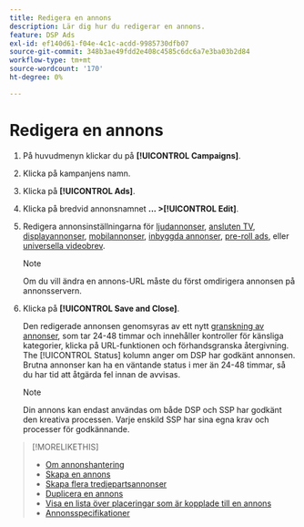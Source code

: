 ```yaml
---
title: Redigera en annons
description: Lär dig hur du redigerar en annons.
feature: DSP Ads
exl-id: ef140d61-f04e-4c1c-acdd-9985730dfb07
source-git-commit: 348b3ae49fdd2e408c4585c6dc6a7e3ba03b2d84
workflow-type: tm+mt
source-wordcount: '170'
ht-degree: 0%

---
```


# Redigera en annons

1. På huvudmenyn klickar du på **[!UICONTROL Campaigns]**.
1. Klicka på kampanjens namn.
1. Klicka på **[!UICONTROL Ads]**.
1. Klicka på bredvid annonsnamnet  **... >[!UICONTROL Edit]**.
1. Redigera annonsinställningarna för [ljudannonser](ad-settings-audio.md), [ansluten TV](ad-settings-connected-tv.md), [displayannonser](ad-settings-display.md), [mobilannonser](ad-settings-mobile.md), [inbyggda annonser](ad-settings-native.md), [pre-roll ads](ad-settings-pre-roll.md), eller [universella videobrev](ad-settings-universal-video.md).

   >[!NOTE]
   >
   >Om du vill ändra en annons-URL måste du först omdirigera annonsen på annonsservern.

1. Klicka på **[!UICONTROL Save and Close]**.

   Den redigerade annonsen genomsyras av ett nytt [granskning av annonser](ad-about.md), som tar 24-48 timmar och innehåller kontroller för känsliga kategorier, klicka på URL-funktionen och förhandsgranska återgivning. The [!UICONTROL Status] kolumn anger om DSP har godkänt annonsen. Brutna annonser kan ha en väntande status i mer än 24-48 timmar, så du har tid att åtgärda fel innan de avvisas.

   >[!NOTE]
   >
   >Din annons kan endast användas om både DSP och SSP har godkänt den kreativa processen. Varje enskild SSP har sina egna krav och processer för godkännande.

>[!MORELIKETHIS]
>
>* [Om annonshantering](ad-about.md)
>* [Skapa en annons](ad-create.md)
>* [Skapa flera tredjepartsannonser](ad-create-multiple.md)
>* [Duplicera en annons](ad-duplicate.md)
>* [Visa en lista över placeringar som är kopplade till en annons](ad-list-placements.md)
>* [Annonsspecifikationer](ad-specs.md)

